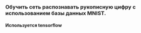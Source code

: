 ### Обучить сеть распознавать рукописную цифру с использованием базы данных MNIST.
 #### Используется tensorflow
 
